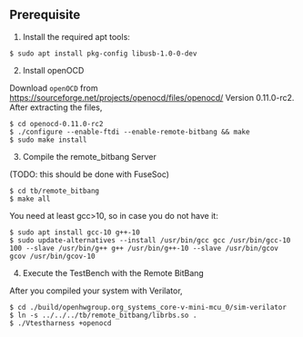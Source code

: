 ## Prerequisite

1. Install the required apt tools:

```
$ sudo apt install pkg-config libusb-1.0-0-dev
```

2. Install openOCD

Download  `openOCD` from https://sourceforge.net/projects/openocd/files/openocd/
Version 0.11.0-rc2.
After extracting the files,

```
$ cd openocd-0.11.0-rc2
$ ./configure --enable-ftdi --enable-remote-bitbang && make
$ sudo make install
```

3. Compile the remote_bitbang Server

(TODO: this should be done with FuseSoc)

```
$ cd tb/remote_bitbang
$ make all
```

You need at least gcc>10, so in case you do not have it:

```
$ sudo apt install gcc-10 g++-10
$ sudo update-alternatives --install /usr/bin/gcc gcc /usr/bin/gcc-10 100 --slave /usr/bin/g++ g++ /usr/bin/g++-10 --slave /usr/bin/gcov gcov /usr/bin/gcov-10
```

4. Execute the TestBench with the Remote BitBang

After you compiled your system with Verilator,

```
$ cd ./build/openhwgroup.org_systems_core-v-mini-mcu_0/sim-verilator
$ ln -s ../../../tb/remote_bitbang/librbs.so .
$ ./Vtestharness +openocd
```
